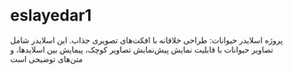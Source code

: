 # eslayedar1
 
پروژه اسلایدر حیوانات: طراحی خلاقانه با افکت‌های تصویری جذاب. این اسلایدر شامل تصاویر حیوانات با قابلیت نمایش پیش‌نمایش تصاویر کوچک، پیمایش بین اسلایدها، و متن‌های توضیحی است
